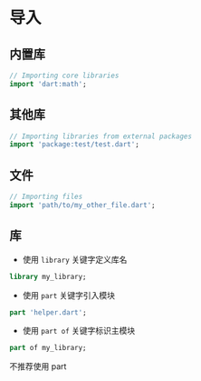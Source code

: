 # 导入



## 内置库

```dart
// Importing core libraries
import 'dart:math';
```



## 其他库

```dart
// Importing libraries from external packages
import 'package:test/test.dart';
```



## 文件

```dart
// Importing files
import 'path/to/my_other_file.dart';
```



## 库

- 使用 `library` 关键字定义库名

```dart
library my_library;
```

- 使用 `part` 关键字引入模块

```dart
part 'helper.dart';
```

- 使用 `part of` 关键字标识主模块

```dart
part of my_library;
```

<warning>不推荐使用 part</warning>
